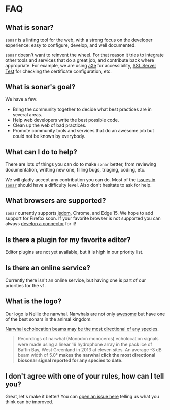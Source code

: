 # FAQ

## What is sonar?

`sonar` is a linting tool for the web, with a strong focus on the
developer experience: easy to configure, develop, and well documented.

`sonar` doesn't want to reinvent the wheel. For that reason it tries
to integrate other tools and services that do a great job, and
contribute back where appropriate. For example, we are using [aXe][axe]
for accessibility, [SSL Server Test][ssllabs] for checking the
certificate configuration, etc.

## What is sonar's goal?

We have a few:

* Bring the community together to decide what best practices are
  in several areas.
* Help web developers write the best possible code.
* Clean up the web of bad practices.
* Promote community tools and services that do an awesome job but
  could not be known by everybody.

## What can I do to help?

There are lots of things you can do to make `sonar` better, from
reviewing documentation, writting new one, filling bugs, triaging,
coding, etc.

We will gladly accept any contribution you can do. Most of the
[issues in `sonar`][issues] should have a difficulty level.
Also don't hesitate to ask for help.

## What browsers are supported?

`sonar` currently supports [jsdom][jsdom], Chrome, and Edge 15.
We hope to add support for Firefox soon. If your favorite browser
is not supported you can always [develop a connector][new issue]
for it!

## Is there a plugin for my favorite editor?

Editor plugins are not yet available, but it is high in our priority
list.

## Is there an online service?

Currently there isn't an online service, but having one is part of our
priorities for the v1.

## What is the logo?

Our logo is Nellie the narwhal. Narwhals are not only [awesome][narwhal
song] but have one of the best sonars in the animal kingdom.

[Narwhal echolocation beams may be the most directional of any
species][narwhal echolocation].

> Recordings of narwhal (Monodon monoceros) echolocation signals were
> made using a linear 16 hydrophone array in the pack ice of Baffin Bay,
> West Greenland in 2013 at eleven sites. An average -3 dB beam width
> of 5.0° **makes the narwhal click the most directional biosonar signal
> reported for any species to date.**

## I don't agree with one of your rules, how can I tell you?

Great, let's make it better! You can [open an issue here][new issue]
telling us what you think can be improved.

<!-- Link labels: -->

[axe]: https://www.deque.com/products/axe/
[connector docs]: /docs/developer-guide/connectors/index.md
[issues]: https://github.com/sonarwhal/sonar/issues
[jsdom]: https://github.com/tmpvar/jsdom
[narwhal echolocation]: http://journals.plos.org/plosone/article?id=10.1371/journal.pone.0162069
[narwhal song]: https://www.youtube.com/watch?v=ykwqXuMPsoc
[new issue]: https://github.com/sonarwhal/sonar/issues/new
[ssllabs]: https://www.ssllabs.com/ssltest/
